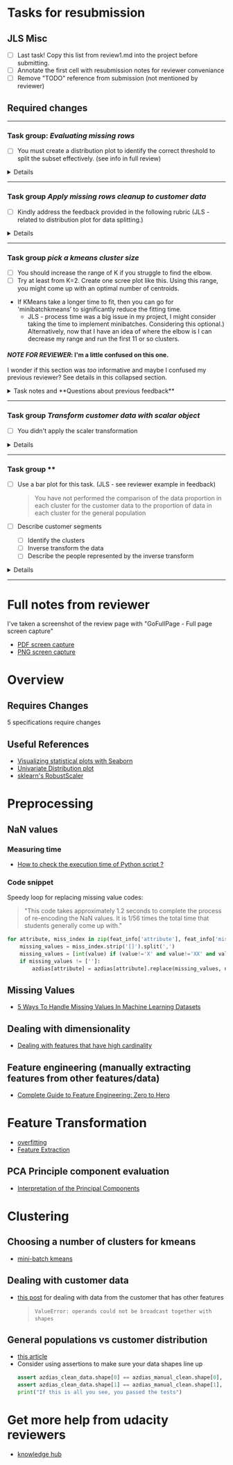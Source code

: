 # Tasks for resubmission

## JLS Misc
- [ ] Last task! Copy this list from review1.md into the project before submitting.
- [ ] Annotate the first cell with resubmission notes for reviewer conveniance
- [ ] Remove "TODO" reference from submission (not mentioned by reviewer)

## **Required changes**

---
### Task group: *Evaluating missing rows*
- [ ] You must create a distribution plot to identify the correct threshold to split the subset effectively. (see info in full review)

<details>

### Unmet requirement
> The data has been split into two parts based on how much data is missing from each row. The subsets have been compared to see if they are qualitatively different from one another.

#### Unmet sub-requirement
> The data has been split into two parts based on how much data is missing from each row.

#### Notes
It's not enough to just look at an arbitrary number of values or a ratio. The reviewer gave an example of how to fix.

</details>

---
### Task group *Apply missing rows cleanup to customer data*
- [ ] Kindly address the feedback provided in the following rubric (JLS - related to distribution plot for data splitting.)

<details>
  
### Unmet requirement
> A function applying pre-processing operations has been created, so that the same steps can be applied to the general and customer demographics alike.

#### Unmet sub-requirement
> same steps can be applied to the general and customer demographics alike

#### Notes
Fix the issue in main data, then determine what to do with it in customer data.

</details>

---
### Task group *pick a kmeans cluster size*

- [ ] You should increase the range of K if you struggle to find the elbow.
- [ ] Try at least from K=2. Create one scree plot like this. Using this range, you might come up with an optimal number of centroids.
- If KMeans take a longer time to fit, then you can go for 'minibatchkmeans’ to significantly reduce the fitting time. 
  - JLS - process time was a big issue in my project,
I might consider taking the time to implement minibatches. Considering this optional.) Alternatively,
now that I have an idea of where the elbow is I can decrease my range and run the first 11 or so clusters.

#### ***NOTE FOR REVIEWER***: I'm a little confused on this one.
I wonder if this section was *too* informative and maybe I confused my previous reviewer? See details in
this collapsed section.

<details>
    <summary>Task notes and **Questions about previous feedback**</summary>

## Question

Did I misunderstand kmeans cluster selection? Or was my presentation confusing?

## Requirement notes from last reviewer

### Unmet requirement
> Multiple cluster counts have been tested on the general demographics data, and the average point-centroid distances have been reported. A decision on the number of clusters to use is made and justified.

#### Unmet sub-requirement
> Multiple cluster counts have been tested on the general demographics data

#### Notes
> Due to the short-range defined for the “for” loop, the visualization does not arrive at any turning point/elbow.

## Why I'm confused

I had problems with running through several K means sections so my first section gives an example
of the code I ran and the output, with a very small number of samples. Clearly this isn't enough to make
a judgement on.

![tiny runs screenshot](tiny-scree-plot-screenshot.png)

Then I ran several more batches in sections, but I preserved the score information and deleted those code cells, so that I wouldn't have 5 or 6 of these to run every time I needed to rerun the full
notebook. I noted the n_cluster/scores as a list, and then plotted those.

![offline runs screenshot](big-scree-plot-screenshot.png)

I might convert this to minibatches anyway if I can get the time, but I wanted to make 
sure I'm not missing something. Is there something wrong with my graph/process or was this
just confusion about where my data came from?

</details>

---
### Task group *Transform customer data with scalar object*
- [ ] You didn't apply the scaler transformation

<details>
  
### Unmet requirement
> Cleaning, feature transformation, dimensionality reduction, and clustering models are applied properly to the customer demographics data.

#### Unmet sub-requirement
> Data transformation using already fitted Scaler object.

#### Notes


</details>

---
### Task group **
- [ ] Use a bar plot for this task. (JLS - see reviewer example in feedback)
  > You have not performed the comparison of the data proportion in each cluster for the customer data to the proportion of data in each cluster for the general population

- [ ] Describe customer segments
  - [ ] Identify the clusters
  - [ ] Inverse transform the data
  - [ ] Describe the people represented by the inverse transform

<details>
  
### Unmet requirement
> A comparison is made between the general population and customers to identify segments of the population that are central to the sales company's base as well as those that are not.

#### Unmet sub-requirement
- > Compute the proportion of data points in each cluster and visualize, for the general population and the customer data
- > Identified overrepresented and underrepresented clusters.
- > Inferred the kind of people being represented by each cluster type.

#### Notes
- [Suggested article](https://www.geeksforgeeks.org/plotting-multiple-bar-charts-using-matplotlib-in-python/)
for completing this task
- Focus on identifying the segments in the general demographic data where the company can focus on its sales.

</details>

---







# Full notes from reviewer
I've taken a screenshot of the review page with "GoFullPage - Full page screen capture"
- [PDF screen capture](review-archive\submission1\screencapture-review-udacity-2022-07-31-16_05_12.pdf)
- [PNG screen capture](review-archive\submission1\screencapture-review-udacity-2022-07-31-16_05_12.png)

# Overview

## Requires Changes
5 specifications require changes

## Useful References
- [Visualizing statistical plots with Seaborn](https://towardsdatascience.com/visualizing-statistical-plots-with-seaborn-6b6e60ce5e71)
- [Univariate Distribution plot](https://python-data-science.readthedocs.io/en/latest/exploratory.html#distribution-plots)
- [sklearn's RobustScaler](https://scikit-learn.org/stable/modules/generated/sklearn.preprocessing.RobustScaler.html)

# Preprocessing

## NaN values

### Measuring time

- [How to check the execution time of Python script ?](https://www.geeksforgeeks.org/how-to-check-the-execution-time-of-python-script/)

### Code snippet

Speedy loop for replacing missing value codes: 

>"This code takes approximately 1.2 seconds to complete the process of re-encoding the NaN values. It is 1/56 times the total time that students generally come up with."

```python
for attribute, miss_index in zip(feat_info['attribute'], feat_info['missing_or_unknown']):
    missing_values = miss_index.strip('[]').split(',')
    missing_values = [int(value) if (value!='X' and value!='XX' and value!='') else value for value in missing_values]
    if missing_values != ['']:
        azdias[attribute] = azdias[attribute].replace(missing_values, np.nan)
```

## Missing Values
- [5 Ways To Handle Missing Values In Machine Learning Datasets](https://www.geeksforgeeks.org/how-to-check-the-execution-time-of-python-script/)

## Dealing with dimensionality
- [Dealing with features that have high cardinality](https://towardsdatascience.com/dealing-with-features-that-have-high-cardinality-1c9212d7ff1b)

## Feature engineering (manually extracting features from other features/data)
- [Complete Guide to Feature Engineering: Zero to Hero](http://analyticsvidhya.com/blog/2021/09/complete-guide-to-feature-engineering-zero-to-hero/)

# Feature Transformation
- [overfitting](https://machinelearningmastery.com/overfitting-and-underfitting-with-machine-learning-algorithms/)
- [Feature Extraction](https://towardsdatascience.com/feature-extraction-using-principal-component-analysis-a-simplified-visual-demo-e5592ced100a)

## PCA Principle component evaluation
- [Interpretation of the Principal Components](https://online.stat.psu.edu/stat505/lesson/11/11.4)

# Clustering

## Choosing a number of clusters for kmeans

- [mini-batch kmeans](https://scikit-learn.org/stable/modules/generated/sklearn.cluster.MiniBatchKMeans.html)


## Dealing with customer data

- [this post](https://knowledge.udacity.com/questions/65620) 
  for dealing with data from the customer that has other features 
  >`ValueError: operands could not be broadcast together with shapes`



## General populations vs customer distribution

- [this article](https://www.geeksforgeeks.org/plotting-multiple-bar-charts-using-matplotlib-in-python/)
- Consider using assertions to make sure your data shapes line up
    ```python
    assert azdias_clean_data.shape[0] == azdias_manual_clean.shape[0], "clean_data function is not working properly, rows mismatch"
    assert azdias_clean_data.shape[1] == azdias_manual_clean.shape[1], "clean_data function is not working properly, columns mismatch"
    print("If this is all you see, you passed the tests")
    ```

# Get more help from udacity reviewers

- [knowledge hub](https://knowledge.udacity.com/)






